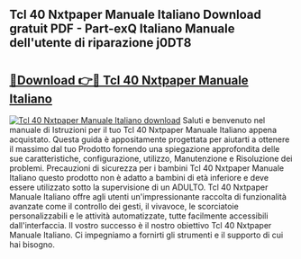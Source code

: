 ## Tcl 40 Nxtpaper Manuale Italiano Download gratuit PDF - Part-exQ Italiano Manuale dell'utente di riparazione j0DT8

# <h2><a href="http://dfa9xo.blite.top/?on=Tcl+40+Nxtpaper+Manuale+Italiano">🔗Download 👉🔴 Tcl 40 Nxtpaper Manuale Italiano</a></h2>

[![Tcl 40 Nxtpaper Manuale Italiano download](https://i.imgur.com/lujVjoI.png)](http://dfa9xo.blite.top/?on=Tcl+40+Nxtpaper+Manuale+Italiano)
Saluti e benvenuto nel manuale di Istruzioni per il tuo Tcl 40 Nxtpaper Manuale Italiano appena acquistato. Questa guida è appositamente progettata per aiutarti a ottenere il massimo dal tuo Prodotto fornendo una spiegazione approfondita delle sue caratteristiche, configurazione, utilizzo, Manutenzione e Risoluzione dei problemi. Precauzioni di sicurezza per i bambini Tcl 40 Nxtpaper Manuale Italiano questo prodotto non è adatto a bambini di età inferiore e deve essere utilizzato sotto la supervisione di un ADULTO. Tcl 40 Nxtpaper Manuale Italiano offre agli utenti un'impressionante raccolta di funzionalità avanzate come il controllo dei gesti, il vivavoce, le scorciatoie personalizzabili e le attività automatizzate, tutte facilmente accessibili dall'interfaccia. Il vostro successo è il nostro obiettivo Tcl 40 Nxtpaper Manuale Italiano. Ci impegniamo a fornirti gli strumenti e il supporto di cui hai bisogno.
